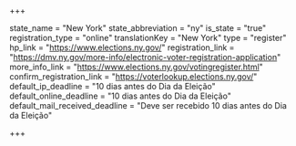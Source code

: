 +++

state_name = "New York"
state_abbreviation = "ny"
is_state = "true"
registration_type = "online"
translationKey = "New York"
type = "register"
hp_link = "https://www.elections.ny.gov/"
registration_link = "https://dmv.ny.gov/more-info/electronic-voter-registration-application"
more_info_link = "https://www.elections.ny.gov/votingregister.html"
confirm_registration_link = "https://voterlookup.elections.ny.gov/"
default_ip_deadline = "10 dias antes do Dia da Eleição"
default_online_deadline = "10 dias antes do Dia da Eleição"
default_mail_received_deadline = "Deve ser recebido 10 dias antes do Dia da Eleição"

+++